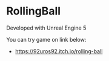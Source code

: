 # RollingBall

Developed with Unreal Engine 5



You can try game on link below:

- https://92uros92.itch.io/rolling-ball
